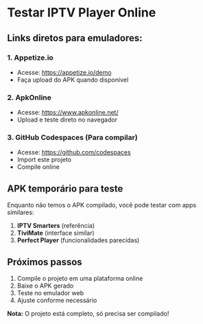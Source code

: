 # Testar IPTV Player Online

## Links diretos para emuladores:

### 1. Appetize.io
- Acesse: https://appetize.io/demo
- Faça upload do APK quando disponível

### 2. ApkOnline  
- Acesse: https://www.apkonline.net/
- Upload e teste direto no navegador

### 3. GitHub Codespaces (Para compilar)
- Acesse: https://github.com/codespaces
- Import este projeto
- Compile online

## APK temporário para teste

Enquanto não temos o APK compilado, você pode testar com apps similares:

1. **IPTV Smarters** (referência)
2. **TiviMate** (interface similar)
3. **Perfect Player** (funcionalidades parecidas)

## Próximos passos

1. Compile o projeto em uma plataforma online
2. Baixe o APK gerado
3. Teste no emulador web
4. Ajuste conforme necessário

**Nota:** O projeto está completo, só precisa ser compilado!
